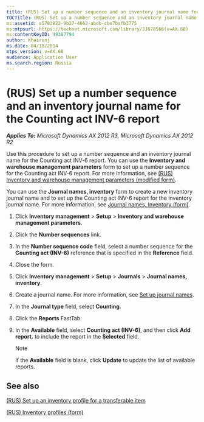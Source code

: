 ```yaml
---
title: (RUS) Set up a number sequence and an inventory journal name for the Counting act INV-6 report
TOCTitle: (RUS) Set up a number sequence and an inventory journal name for the Counting act INV-6 report
ms:assetid: a5783822-9b27-4662-abdb-cbe7bafb3775
ms:mtpsurl: https://technet.microsoft.com/library/JJ678566(v=AX.60)
ms:contentKeyID: 49387794
author: Khairunj
ms.date: 04/18/2014
mtps_version: v=AX.60
audience: Application User
ms.search.region: Russia
---
```


# (RUS) Set up a number sequence and an inventory journal name for the Counting act INV-6 report 


_**Applies To:** Microsoft Dynamics AX 2012 R3, Microsoft Dynamics AX 2012 R2_

Use this procedure to set up a number sequence and an inventory journal name for the Counting act INV-6 report. You can use the **Inventory and warehouse management parameters** form to set up a number sequence for the Counting act INV-6 report. For more information, see [(RUS) Inventory and warehouse management parameters (modified form)](https://technet.microsoft.com/library/jj733200\(v=ax.60\)).

You can use the **Journal names, inventory** form to create a new inventory journal name and to set up the Counting act INV-6 report for the inventory journal name. For more information, see [Journal names, Inventory (form)](https://technet.microsoft.com/library/aa552692\(v=ax.60\)).

1.  Click **Inventory management** \> **Setup** \> **Inventory and warehouse management parameters**.

2.  Click the **Number sequences** link.

3.  In the **Number sequence code** field, select a number sequence for the **Counting act (INV-6)** reference that is specified in the **Reference** field.

4.  Close the form.

5.  Click **Inventory management** \> **Setup** \> **Journals** \> **Journal names, inventory**.

6.  Create a journal name. For more information, see [Set up journal names](set-up-journal-names.md).

7.  In the **Journal type** field, select **Counting**.

8.  Click the **Reports** FastTab.

9.  In the **Available** field, select **Counting act (INV-6)**, and then click **Add report.** to include the report in the **Selected** field.
    

    > [!NOTE]
    > <P>If the <STRONG>Available</STRONG> field is blank, click <STRONG>Update</STRONG> to update the list of available reports.</P>



## See also

[(RUS) Set up an inventory profile for a transferable item](rus-set-up-an-inventory-profile-for-a-transferable-item.md)

[(RUS) Inventory profiles (form)](https://technet.microsoft.com/library/jj733188\(v=ax.60\))

  


